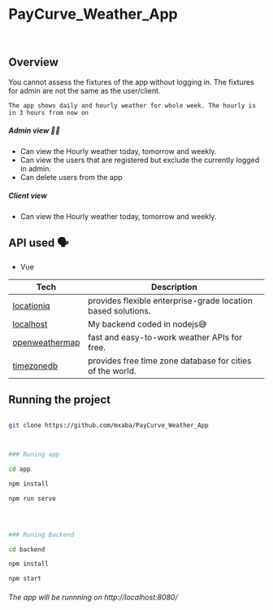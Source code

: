 # PayCurve_Weather_App

<br />

## Overview 

You cannot assess the fixtures of the app without logging in. The fixtures for admin are not the same as the user/client. 

```The app shows daily and hourly weather for whole week. The hourly is in 3 hours from now on``` 

##### Admin view ✍🏾

- Can view the Hourly weather today, tomorrow and weekly. 
- Can view the users that are registered but exclude the currently logged in admin.
- Can delete users from the app

##### Client view 

- Can view the Hourly weather today, tomorrow and weekly. 

## API used 🗣

- Vue

| Tech                                                                              | Description                                                 |
| --------------------------------------------------------------------------------- | ----------------------------------------------------------- |
| [locationiq](https://locationiq.com/)                                             | provides flexible enterprise-grade location based solutions.|
| [localhost](http://localhost:5000/api)                                            | My backend coded in nodejs😅                                |
| [openweathermap](https://openweathermap.org/)                                     | fast and easy-to-work weather APIs for free.                |
| [timezonedb](https://timezonedb.com/)                                             | provides free time zone database for cities of the world.   |


## Running the project

```bash

git clone https://github.com/mxaba/PayCurve_Weather_App



### Runing app

cd app

npm install

npm run serve




### Runing Backend

cd backend

npm install

npm start
```

###### The app will be runnning on http://localhost:8080/ 
